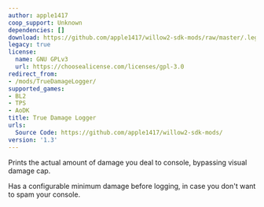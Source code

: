 ```yaml
---
author: apple1417
coop_support: Unknown
dependencies: []
download: https://github.com/apple1417/willow2-sdk-mods/raw/master/.legacy/TrueDamageLogger.zip
legacy: true
license:
  name: GNU GPLv3
  url: https://choosealicense.com/licenses/gpl-3.0
redirect_from:
- /mods/TrueDamageLogger/
supported_games:
- BL2
- TPS
- AoDK
title: True Damage Logger
urls:
  Source Code: https://github.com/apple1417/willow2-sdk-mods/
version: '1.3'
---
```

Prints the actual amount of damage you deal to console, bypassing visual damage cap.

Has a configurable minimum damage before logging, in case you don't want to spam your console.